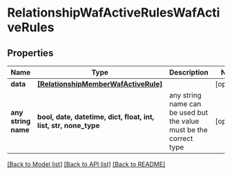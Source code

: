 # RelationshipWafActiveRulesWafActiveRules


## Properties
Name | Type | Description | Notes
------------ | ------------- | ------------- | -------------
**data** | [**[RelationshipMemberWafActiveRule]**](RelationshipMemberWafActiveRule.md) |  | [optional] 
**any string name** | **bool, date, datetime, dict, float, int, list, str, none_type** | any string name can be used but the value must be the correct type | [optional]

[[Back to Model list]](../README.md#documentation-for-models) [[Back to API list]](../README.md#documentation-for-api-endpoints) [[Back to README]](../README.md)


